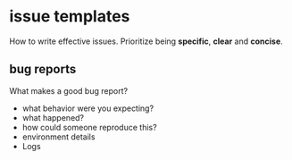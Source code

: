 # issue templates

How to write effective issues. Prioritize being **specific**, **clear** and **concise**.

## bug reports

What makes a good bug report?

* what behavior were you expecting?
* what happened?
* how could someone reproduce this?
* environment details
* Logs 


